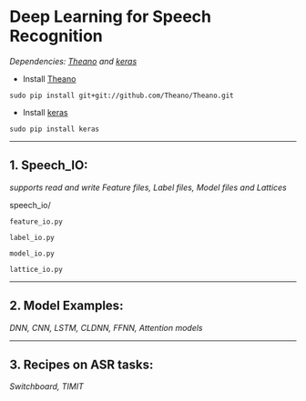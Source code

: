 # Deep Learning for Speech Recognition 


*Dependencies: [Theano](https://github.com/Theano/Theano) and [keras](http://keras.io/)*

- Install [Theano](https://github.com/Theano/Theano)

```
sudo pip install git+git://github.com/Theano/Theano.git
```

- Install [keras](http://keras.io/)

```
sudo pip install keras
```

------------------

## 1. Speech_IO:

*supports read and write Feature files, Label files, Model files and Lattices*

speech_io/ 

    feature_io.py

    label_io.py

    model_io.py

    lattice_io.py
    

------------------

## 2. Model Examples: 


*DNN, CNN, LSTM, CLDNN, FFNN, Attention models*



------------------

## 3. Recipes on ASR tasks:

*Switchboard, TIMIT*


